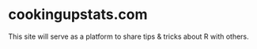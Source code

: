 # cookingupstats.com

This site will serve as a platform to share tips & tricks about R with others.
